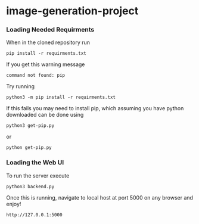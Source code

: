 # image-generation-project
### Loading Needed Requirments
When in the cloned repository run
```
pip install -r requirments.txt    
```
If you get this warning message
```
command not found: pip  
```
Try running 
```
python3 -m pip install -r requirments.txt    
```
If this fails you may need to install pip, which assuming you have python downloaded can be done using
```
python3 get-pip.py
```
or 
```
python get-pip.py
```
### Loading the Web UI
To run the server execute
```
python3 backend.py      
```
Once this is running, navigate to local host at port 5000 on any browser and enjoy!
```
http://127.0.0.1:5000
```
    

